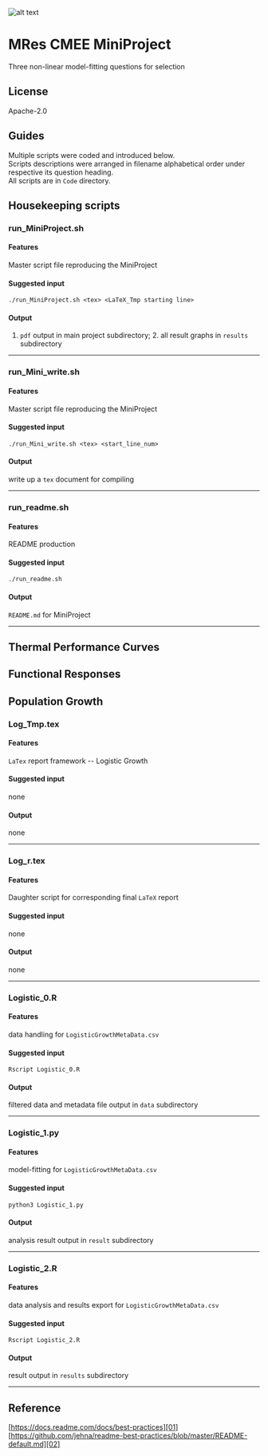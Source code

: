 ![alt text](https://unichoices.co.uk/wp-content/uploads/2015/09/Imperial-College-London.jpg)

# MRes CMEE MiniProject

Three non-linear model-fitting questions for selection  

## License

Apache-2.0

## Guides

Multiple scripts were coded and introduced below.  
Scripts descriptions were arranged in filename alphabetical order under respective its question heading.  
All scripts are in `Code` directory.

## Housekeeping scripts

### run_MiniProject.sh

#### Features

Master script file reproducing the MiniProject

#### Suggested input

```./run_MiniProject.sh <tex> <LaTeX_Tmp starting line>```

#### Output

1. `pdf` output in main project subdirectory; 2. all result graphs in `results` subdirectory

*****

### run_Mini_write.sh

#### Features

Master script file reproducing the MiniProject

#### Suggested input

```./run_Mini_write.sh <tex> <start_line_num>```

#### Output

write up a `tex` document for compiling

*****

### run_readme.sh

#### Features

README production

#### Suggested input

```./run_readme.sh```

#### Output

`README.md` for MiniProject

*****

## Thermal Performance Curves

## Functional Responses

## Population Growth

### Log_Tmp.tex

#### Features

`LaTex` report framework -- Logistic Growth

#### Suggested input

none

#### Output

none

*****

### Log_r.tex

#### Features

Daughter script for corresponding final `LaTeX` report

#### Suggested input

none

#### Output

none

*****

### Logistic_0.R

#### Features

data handling for `LogisticGrowthMetaData.csv`

#### Suggested input

```Rscript Logistic_0.R```

#### Output

filtered data and metadata file output in `data` subdirectory

*****

### Logistic_1.py

#### Features

model-fitting for `LogisticGrowthMetaData.csv`

#### Suggested input

```python3 Logistic_1.py```

#### Output

analysis result output in `result` subdirectory

*****

### Logistic_2.R

#### Features

data analysis and results export for `LogisticGrowthMetaData.csv`

#### Suggested input

```Rscript Logistic_2.R```

#### Output

result output in `results` subdirectory

*****

## Reference

[https://docs.readme.com/docs/best-practices][01]  
[https://github.com/jehna/readme-best-practices/blob/master/README-default.md][02]  

[01]:https://docs.readme.com/docs/best-practices
[02]:https://github.com/jehna/readme-best-practices/blob/master/README-default.md